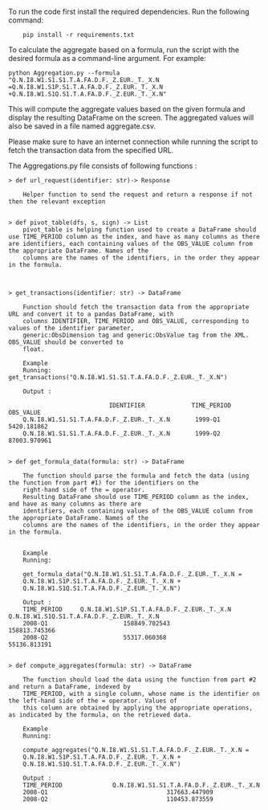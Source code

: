 To run the code first install the required dependencies. Run the following command:


        pip install -r requirements.txt

To calculate the aggregate based on a formula, run the script with the desired formula as a command-line argument. For example:


    python Aggregation.py --formula "Q.N.I8.W1.S1.S1.T.A.FA.D.F._Z.EUR._T._X.N =Q.N.I8.W1.S1P.S1.T.A.FA.D.F._Z.EUR._T._X.N +Q.N.I8.W1.S1Q.S1.T.A.FA.D.F._Z.EUR._T._X.N"


This will compute the aggregate values based on the given formula and display the resulting DataFrame on the screen. The aggregated values will also be saved in a file named aggregate.csv.

Please make sure to have an internet connection while running the script to fetch the transaction data from the specified URL.


The Aggregations.py file consists of following functions :


    > def url_request(identifier: str)-> Response

        Helper function to send the request and return a response if not then the relevant exception 


    > def pivot_table(dfs, s, sign) -> List
        pivot_table is helping function used to create a DataFrame should use TIME_PERIOD column as the index, and have as many columns as there are identifiers, each containing values of the OBS_VALUE column from the appropriate DataFrame. Names of the
        columns are the names of the identifiers, in the order they appear in the formula.



    > get_transactions(identifier: str) -> DataFrame

        Function should fetch the transaction data from the appropriate URL and convert it to a pandas DataFrame, with
        columns IDENTIFIER, TIME_PERIOD and OBS_VALUE, corresponding to values of the identifier parameter,
        generic:ObsDimension tag and generic:ObsValue tag from the XML. OBS_VALUE should be converted to
        float.

        Example
        Running: get_transactions("Q.N.I8.W1.S1.S1.T.A.FA.D.F._Z.EUR._T._X.N") 
        
        Output :

                                IDENTIFIER             TIME_PERIOD        OBS_VALUE
        Q.N.I8.W1.S1.S1.T.A.FA.D.F._Z.EUR._T._X.N       1999-Q1          5420.181862
        Q.N.I8.W1.S1.S1.T.A.FA.D.F._Z.EUR._T._X.N       1999-Q2          87003.970961


    > def get_formula_data(formula: str) -> DataFrame

        The function should parse the formula and fetch the data (using the function from part #1) for the identifiers on the
        right-hand side of the = operator.
        Resulting DataFrame should use TIME_PERIOD column as the index, and have as many columns as there are
        identifiers, each containing values of the OBS_VALUE column from the appropriate DataFrame. Names of the
        columns are the names of the identifiers, in the order they appear in the formula.
    

        Example
        Running:

        get_formula_data("Q.N.I8.W1.S1.S1.T.A.FA.D.F._Z.EUR._T._X.N =
        Q.N.I8.W1.S1P.S1.T.A.FA.D.F._Z.EUR._T._X.N +
        Q.N.I8.W1.S1Q.S1.T.A.FA.D.F._Z.EUR._T._X.N")

        Output :
        TIME_PERIOD     Q.N.I8.W1.S1P.S1.T.A.FA.D.F._Z.EUR._T._X.N         Q.N.I8.W1.S1Q.S1.T.A.FA.D.F._Z.EUR._T._X.N
        2008-Q1                     158849.702543                                    158813.745366
        2008-Q2                     55317.060368                                      55136.813191


    > def compute_aggregates(formula: str) -> DataFrame

        The function should load the data using the function from part #2 and return a DataFrame, indexed by
        TIME_PERIOD, with a single column, whose name is the identifier on the left-hand side of the = operator. Values of
        this column are obtained by applying the appropriate operations, as indicated by the formula, on the retrieved data.

        Example
        Running:

        compute_aggregates("Q.N.I8.W1.S1.S1.T.A.FA.D.F._Z.EUR._T._X.N =
        Q.N.I8.W1.S1P.S1.T.A.FA.D.F._Z.EUR._T._X.N +
        Q.N.I8.W1.S1Q.S1.T.A.FA.D.F._Z.EUR._T._X.N")

        Output :
        TIME_PERIOD              Q.N.I8.W1.S1.S1.T.A.FA.D.F._Z.EUR._T._X.N
        2008-Q1                                 317663.447909
        2008-Q2                                 110453.873559
